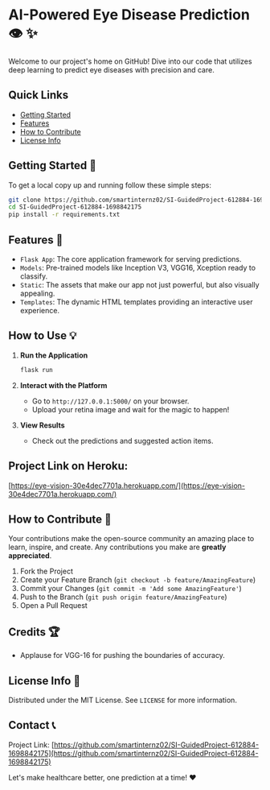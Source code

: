 # AI-Powered Eye Disease Prediction :eye: :sparkles:

Welcome to our project's home on GitHub! Dive into our code that utilizes deep learning to predict eye diseases with precision and care.

## Quick Links
- [Getting Started](#getting-started)
- [Features](#features)
- [How to Contribute](#how-to-contribute)
- [License Info](#license-info)

## Getting Started :rocket:
To get a local copy up and running follow these simple steps:

```bash
git clone https://github.com/smartinternz02/SI-GuidedProject-612884-1698842175.git
cd SI-GuidedProject-612884-1698842175
pip install -r requirements.txt
```

## Features :star2: 
- `Flask App`: The core application framework for serving predictions.
- `Models`: Pre-trained models like Inception V3, VGG16, Xception ready to classify.
- `Static`: The assets that make our app not just powerful, but also visually appealing.
- `Templates`: The dynamic HTML templates providing an interactive user experience.

## How to Use :bulb:
1. **Run the Application**
   ```bash
   flask run
   ```
2. **Interact with the Platform**
   - Go to `http://127.0.0.1:5000/` on your browser.
   - Upload your retina image and wait for the magic to happen!

3. **View Results**
   - Check out the predictions and suggested action items.

## Project Link on Heroku: 
[https://eye-vision-30e4dec7701a.herokuapp.com/](https://eye-vision-30e4dec7701a.herokuapp.com/)


## How to Contribute :handshake:
Your contributions make the open-source community an amazing place to learn, inspire, and create. Any contributions you make are **greatly appreciated**.

1. Fork the Project
2. Create your Feature Branch (`git checkout -b feature/AmazingFeature`)
3. Commit your Changes (`git commit -m 'Add some AmazingFeature'`)
4. Push to the Branch (`git push origin feature/AmazingFeature`)
5. Open a Pull Request

## Credits :trophy:
- Applause for VGG-16 for pushing the boundaries of accuracy.

## License Info :page_with_curl:
Distributed under the MIT License. See `LICENSE` for more information.

## Contact :telephone_receiver:
Project Link: [https://github.com/smartinternz02/SI-GuidedProject-612884-1698842175](https://github.com/smartinternz02/SI-GuidedProject-612884-1698842175)

Let's make healthcare better, one prediction at a time! :heart:

